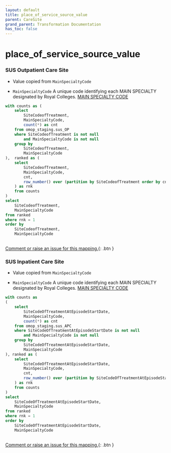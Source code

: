 ```yaml
---
layout: default
title: place_of_service_source_value
parent: CareSite
grand_parent: Transformation Documentation
has_toc: false
---
```

# place_of_service_source_value
### SUS Outpatient Care Site
* Value copied from `MainSpecialtyCode`

* `MainSpecialtyCode` A unique code identifying each MAIN SPECIALTY designated by Royal Colleges. [MAIN SPECIALTY CODE]()

```sql
with counts as ( 
	select 
		SiteCodeofTreatment, 
		MainSpecialtyCode, 
		count(*) as cnt 
	from omop_staging.sus_OP 
	where SiteCodeofTreatment is not null 
		and MainSpecialtyCode is not null 
	group by 
		SiteCodeofTreatment, 
		MainSpecialtyCode 
),  ranked as ( 
	select 
		SiteCodeofTreatment, 
		MainSpecialtyCode, 
		cnt, 
		row_number() over (partition by SiteCodeofTreatment order by cnt desc, MainSpecialtyCode 
	) as rnk 
	from counts 
)
select 
	SiteCodeofTreatment, 
	MainSpecialtyCode 
from ranked 
where rnk = 1
order by 
	SiteCodeofTreatment, 
	MainSpecialtyCode 
	
```


[Comment or raise an issue for this mapping.](https://github.com/answerdigital/oxford-omop-data-mapper/issues/new?title=OMOP%20CareSite%20table%20place_of_service_source_value%20field%20SUS%20Outpatient%20Care%20Site%20mapping){: .btn }
### SUS Inpatient Care Site
* Value copied from `MainSpecialtyCode`

* `MainSpecialtyCode` A unique code identifying each MAIN SPECIALTY designated by Royal Colleges. [MAIN SPECIALTY CODE]()

```sql
with counts as 
( 
	select 
		SiteCodeOfTreatmentAtEpisodeStartDate, 
		MainSpecialtyCode, 
		count(*) as cnt 
	from omop_staging.sus_APC 
	where SiteCodeOfTreatmentAtEpisodeStartDate is not null 
		and MainSpecialtyCode is not null 
	group by 
		SiteCodeOfTreatmentAtEpisodeStartDate, 
		MainSpecialtyCode 
), ranked as ( 
	select 
		SiteCodeOfTreatmentAtEpisodeStartDate, 
		MainSpecialtyCode, 
		cnt, 
		row_number() over (partition by SiteCodeOfTreatmentAtEpisodeStartDate order by cnt desc, MainSpecialtyCode 
	) as rnk 
	from counts 
)
select 
	SiteCodeOfTreatmentAtEpisodeStartDate, 
	MainSpecialtyCode 
from ranked 
where rnk = 1
order by 
	SiteCodeOfTreatmentAtEpisodeStartDate, 
	MainSpecialtyCode 
	
```


[Comment or raise an issue for this mapping.](https://github.com/answerdigital/oxford-omop-data-mapper/issues/new?title=OMOP%20CareSite%20table%20place_of_service_source_value%20field%20SUS%20Inpatient%20Care%20Site%20mapping){: .btn }
